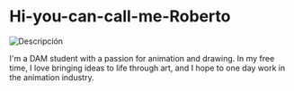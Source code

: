# Hi-you-can-call-me-Roberto
![Descripción](https://user-images.githubusercontent.com/74038190/235224431-e8c8c12e-6826-47f1-89fb-2ddad83b3abf.gif)

I'm a DAM student with a passion for animation and drawing. In my free time, I love bringing ideas to life through art, and I hope to one day work in the animation industry.
